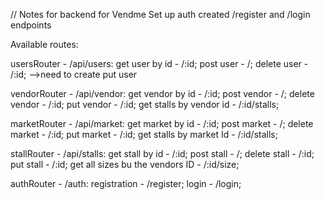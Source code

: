 // Notes for backend for Vendme
Set up auth
created /register and /login endpoints


Available routes:

usersRouter - /api/users:
  get user by id - /:id;
  post user - /;
  delete user - /:id;
  -->need to create put user

vendorRouter - /api/vendor:
  get vendor by id - /:id;
  post vendor - /;
  delete vendor - /:id;
  put vendor - /:id;
  get stalls by vendor id - /:id/stalls;

marketRouter - /api/market:
  get market by id - /:id;
  post market - /;
  delete market - /:id;
  put market - /:id;
  get stalls by market Id - /:id/stalls;

stallRouter - /api/stalls:
  get stall by id - /:id;
  post stall - /;
  delete stall - /:id;
  put stall - /:id;
  get all sizes bu the vendors ID - /:id/size;
 
authRouter - /auth:
  registration - /register;
  login - /login;

